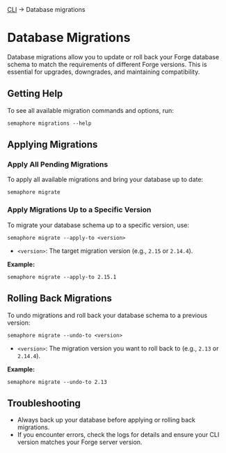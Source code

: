 <div class="breadcrumbs">
    <a href="/administration-guide/runners">CLI</a>
    → Database migrations
</div>

# Database Migrations

Database migrations allow you to update or roll back your Forge database schema to match the requirements of different Forge versions. This is essential for upgrades, downgrades, and maintaining compatibility.

## Getting Help

To see all available migration commands and options, run:

```
semaphore migrations --help
```

## Applying Migrations

### Apply All Pending Migrations

To apply all available migrations and bring your database up to date:

```
semaphore migrate
```

### Apply Migrations Up to a Specific Version

To migrate your database schema up to a specific version, use:

```
semaphore migrate --apply-to <version>
```

- `<version>`: The target migration version (e.g., `2.15` or `2.14.4`).

**Example:**
```
semaphore migrate --apply-to 2.15.1
```

## Rolling Back Migrations

To undo migrations and roll back your database schema to a previous version:

```
semaphore migrate --undo-to <version>
```

- `<version>`: The migration version you want to roll back to (e.g., `2.13` or `2.14.4`).

**Example:**
```
semaphore migrate --undo-to 2.13
```

## Troubleshooting

- Always back up your database before applying or rolling back migrations.
- If you encounter errors, check the logs for details and ensure your CLI version matches your Forge server version.
